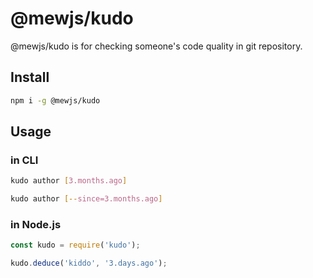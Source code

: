 # @mewjs/kudo

@mewjs/kudo is for checking someone's code quality in git repository.

## Install

```sh
npm i -g @mewjs/kudo
```

## Usage

### in CLI

```sh
kudo author [3.months.ago]
```

```sh
kudo author [--since=3.months.ago]
```

### in Node.js

```js
const kudo = require('kudo');

kudo.deduce('kiddo', '3.days.ago');
```
